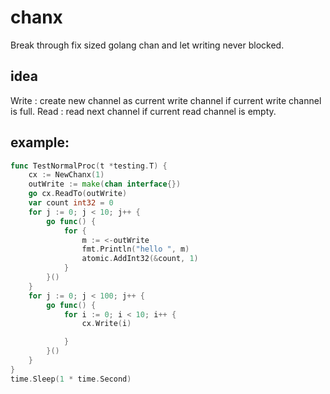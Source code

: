 # chanx
Break through fix sized golang chan and let writing never blocked.

## idea
Write : create new channel as current write channel if current write channel is full.
Read : read next channel if current read channel is empty.

## example:
```go
func TestNormalProc(t *testing.T) {
	cx := NewChanx(1)
	outWrite := make(chan interface{})
	go cx.ReadTo(outWrite)
	var count int32 = 0
	for j := 0; j < 10; j++ {
		go func() {
			for {
				m := <-outWrite
				fmt.Println("hello ", m)
				atomic.AddInt32(&count, 1)
			}
		}()
	}
	for j := 0; j < 100; j++ {
		go func() {
			for i := 0; i < 10; i++ {
				cx.Write(i)

			}
		}()
	}
}
time.Sleep(1 * time.Second)
```
